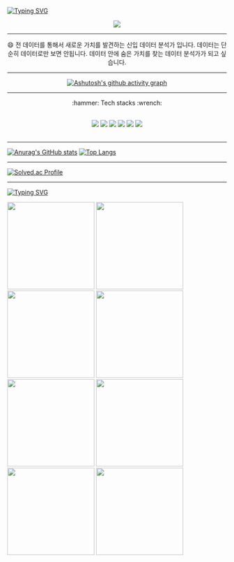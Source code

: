 
<!--
**JaewooJason/JaewooJason** is a ✨ _special_ ✨ repository because its `README.md` (this file) appears on your GitHub profile.

Here are some ideas to get you started:

- 🔭 I’m currently working on ...
- 🌱 I’m currently learning ...
- 👯 I’m looking to collaborate on ...
- 🤔 I’m looking for help with ...
- 💬 Ask me about ...
- 📫 How to reach me: ...
- 😄 Pronouns: ...
- ⚡ Fun fact: ...
-->
[![Typing SVG](https://readme-typing-svg.herokuapp.com?size=50&color=29D4F7&width=1000&height=100&lines=%F0%9F%8C%9F+Welcome+to+my+GitHub!!!+%F0%9F%8C%9F)](https://git.io/typing-svg)

<div align=center><img src="https://capsule-render.vercel.app/api?type=soft&color=auto&customColorList=4&height=300&section=header&text=Hello! I am Jason&fontSize=90&&animation=fadeIn&theme=slice" />

---
:smile: 전 데이터를 통해서 새로운 가치를 발견하는 신입 데이터 분석가 입니다. 데이터는 단순히 데이터로만 보면 안됩니다. 데이터 안에 숨은 가치를 찾는 데이터 분석가가 되고 싶습니다.

---

[![Ashutosh's github activity graph](https://activity-graph.herokuapp.com/graph?username=JaewooJason&theme=react-dark)](https://github.com/ashutosh00710/github-readme-activity-graph)</div>

---

<div align=center><p>:hammer: Tech stacks :wrench: </p></br>

<img src="https://img.shields.io/badge/Python-3776AB?style=for-the-badge&logo=Python&logoColor=white"/> 
<img src="https://img.shields.io/badge/Django-092E20?style=for-the-badge&logo=Django&logoColor=white"/> 
<img src="https://img.shields.io/badge/Keras-D00000?style=for-the-badge&logo=Keras&logoColor=white"/> 
<img src="https://img.shields.io/badge/Pandas-150458?style=for-the-badge&logo=Pandas&logoColor=white"/> 
<img src="https://img.shields.io/badge/Numpy-013243?style=for-the-badge&logo=Numpy&logoColor=white"/> 
<img src="https://img.shields.io/badge/GitHub-181717?style=for-the-badge&logo=GitHub&logoColor=white"/></div></br>

---

[![Anurag's GitHub stats](https://github-readme-stats.vercel.app/api?username=JaewooJason&show_icons=true&theme=tokyonight)](https://github.com/anuraghazra/github-readme-stats)
[![Top Langs](https://github-readme-stats.vercel.app/api/top-langs/?username=JaewooJason&theme=tokyonight)](https://github.com/anuraghazra/github-readme-stats)

---

[![Solved.ac Profile](http://mazassumnida.wtf/api/generate_badge?boj=jjasonn17)](https://solved.ac/jjasonn17)<br/>

---

[![Typing SVG](https://readme-typing-svg.herokuapp.com?size=50&color=29D4F7&width=700&height=100&lines=%F0%9F%92%A5+Tell+you+my+story+%E2%9D%A4%EF%B8%8F)](https://git.io/typing-svg)<div>
<img src="https://user-images.githubusercontent.com/99243083/181141461-cddab199-9065-45a1-8113-86fc6af80e98.jpg" width="200" height="200"/>
<img src="https://user-images.githubusercontent.com/99243083/181140471-bfea1840-fd1b-4985-ab50-5d7aa866c085.JPG" width="200" height="200"/>
<img src="https://user-images.githubusercontent.com/99243083/181140450-3aad24cd-3a50-4e91-928f-21900e578c9d.JPG" width="200" height="200"/>
<img src="https://user-images.githubusercontent.com/99243083/181142892-45722b62-f631-4438-9126-53c14cbae0e7.JPG" width="200" height="200"/>
<img src="https://user-images.githubusercontent.com/99243083/181143193-975ad25d-98ca-4d4b-9fbf-85c60ae79782.JPG" width="200" height="200"/>
<img src="https://user-images.githubusercontent.com/99243083/181142884-2d6d34a9-15ba-44e9-9668-46542eab0bd6.JPG" width="200" height="200"/>
<img src="https://user-images.githubusercontent.com/99243083/181142897-12d219b9-83fc-41c4-8ae1-d2bd54f7edd9.JPG" width="200" height="200"/>
<img src="https://user-images.githubusercontent.com/99243083/181143171-d6bf1c55-319f-41fb-8c86-fcc65fa961b6.JPG" width="200" height="200"/>
</div>
